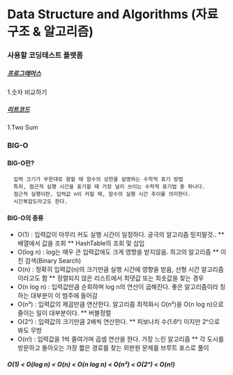 # Data Structure and Algorithms (자료구조 & 알고리즘)

### 사용할 코딩테스트 플랫폼
##### [프로그래머스](https://programmers.co.kr/)
  1.숫자 비교하기 <br>
##### [리트코드](https://leetcode.com)
  1.Two Sum <br>
### BIG-O
#### BIG-O란?
      입력 크기가 무한대로 향할 때 함수의 상한을 설명하는 수학적 표기 방법
      특히, 점근적 실행 시간을 표기할 때 가장 널리 쓰이는 수학적 표기법 중 하나다.
      점근적 실행이란, 입력값 n이 커질 때, 함수의 실행 시간 추이를 의미한다.
      시간복잡도라고도 한다.

#### BIG-O의 종류
* O(1) : 입력값이 아무리 커도 실행 시간이 일정하다. 궁극의 알고리즘 믿지말것..
** 배열에서 값을 조회
** HashTable의 조회 및 삽입
* O(log n) : log는 매우 큰 입력값에도 크게 영향을 받지않음. 최고의 알고리즘
** 이진 검색(Binary Search)
* O(n) : 정확히 입력값(n)의 크기만큼 실행 시간에 영향을 받음, 선형 시간 알고리즘이라고도 함
** 정렬되지 않은 리스트에서 최댓값 또는 최솟값을 찾는 경우
* O(n log n) : 입력값만큼 순회하며 log n의 연산이 곱해진다. 좋은 알고리즘이라 칭하는 대부분이 이 범주에 들어감
* O(n²) : 입력값의 제곱만큼 연산한다. 알고리즘 최적화시 O(n²)을 O(n log n)으로 줄이는 일이 대부분이다.
** 버블정렬
* O(2ⁿ) : 입력값의 크기만큼 2배씩 연산한다.
** 피보나치 수(1.6ⁿ) 이지만 2ⁿ으로 봐도 무방
* O(n!) : 입력값을 1씩 줄여가며 곱셈 연산을 한다. 가장 느린 알고리즘
** 각 도시를 방문하고 돌아오는 가장 짧은 경로를 찾는 외판원 문제를 브루트 포스로 풀이

##### O(1) < O(log n) < O(n) < O(n log n) < O(n²) < O(2ⁿ) < O(n!) 
